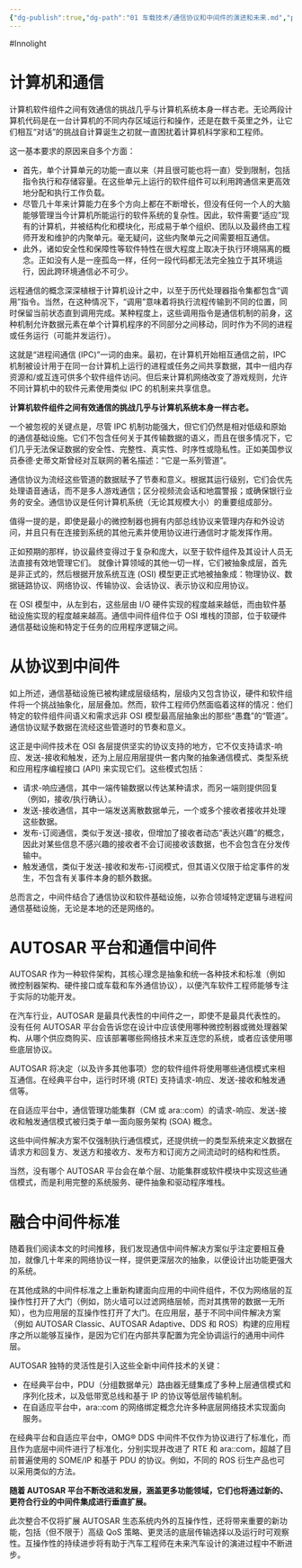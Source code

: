 ```yaml
---
{"dg-publish":true,"dg-path":"01 车载技术/通信协议和中间件的演进和未来.md","permalink":"/01 车载技术/通信协议和中间件的演进和未来/","created":"2025-07-22T15:02:22.000+08:00","updated":"2025-07-22T15:14:51.000+08:00"}
---
```


#Innolight

# 计算机和通信

计算机软件组件之间有效通信的挑战几乎与计算机系统本身一样古老。无论两段计算机代码是在一台计算机的不同内存区域运行和操作，还是在数千英里之外，让它们相互“对话”的挑战自计算诞生之初就一直困扰着计算机科学家和工程师。

这一基本要求的原因来自多个方面：

- 首先，单个计算单元的功能一直以来（并且很可能也将一直）受到限制，包括指令执行和存储容量。在这些单元上运行的软件组件可以利用跨通信来更高效地分配和执行工作负载。
- 尽管几十年来计算能力在多个方向上都在不断增长，但没有任何一个人的大脑能够管理当今计算机所能运行的软件系统的复杂性。因此，软件需要“适应”现有的计算机，并被结构化和模块化，形成易于单个组织、团队以及最终由工程师开发和维护的内聚单元。毫无疑问，这些内聚单元之间需要相互通信。
- 此外，诸如安全性和保障性等软件特性在很大程度上取决于执行环境隔离的概念。正如没有人是一座孤岛一样，任何一段代码都无法完全独立于其环境运行，因此跨环境通信必不可少。 
 
远程通信的概念深深植根于计算机设计之中，以至于历代处理器指令集都包含“调用”指令。当然，在这种情况下，“调用”意味着将执行流程传输到不同的位置，同时保留当前状态直到调用完成。某种程度上，这些调用指令是通信机制的前身，这种机制允许数据元素在单个计算机程序的不同部分之间移动，同时作为不同的进程或任务运行（可能并发运行）。

这就是“进程间通信 (IPC)”一词的由来。最初，在计算机开始相互通信之前，IPC 机制被设计用于在同一台计算机上运行的进程或任务之间共享数据，其中一组内存资源和/或互连可供多个软件组件访问。但后来计算机网络改变了游戏规则，允许不同计算机中的软件元素使用类似 IPC 的机制来共享信息。

**计算机软件组件之间有效通信的挑战几乎与计算机系统本身一样古老。**

一个被忽视的关键点是，尽管 IPC 机制功能强大，但它们仍然是相对低级和原始的通信基础设施。它们不包含任何关于其传输数据的语义，而且在很多情况下，它们几乎无法保证数据的安全性、完整性、真实性、时序性或隐私性。正如美国参议员泰德·史蒂文斯曾经对互联网的著名描述：“它是一系列管道”。

通信协议为流经这些管道的数据赋予了节奏和意义。根据其运行级别，它们会优先处理语音通话，而不是多人游戏通信；区分视频流会话和地震警报；或确保银行业务的安全。通信协议是任何计算机系统（无论其规模大小）的重要组成部分。

值得一提的是，即使是最小的微控制器也拥有内部总线协议来管理内存和外设访问，并且只有在连接到系统的其他元素并使用协议进行通信时才能发挥作用。

正如预期的那样，协议最终变得过于复杂和庞大，以至于软件组件及其设计人员无法直接有效地管理它们。 就像计算领域的其他一切一样，它们被抽象成层，首先是非正式的，然后根据开放系统互连 (OSI) 模型更正式地被抽象成：物理协议、数据链路协议、网络协议、传输协议、会话协议、表示协议和应用协议。

在 OSI 模型中，从左到右，这些层由 I/O 硬件实现的程度越来越低，而由软件基础设施实现的程度越来越高。通信中间件组件位于 OSI 堆栈的顶部，位于软硬件通信基础设施和特定于任务的应用程序逻辑之间。

# 从协议到中间件

如上所述，通信基础设施已被构建成层级结构，层级内又包含协议，硬件和软件组件将一个挑战抽象化，层层叠加。然而，软件工程师仍然面临着这样的情况：他们特定的软件组件间语义和需求远非 OSI 模型最高层抽象出的那些“愚蠢”的“管道”。通信协议赋予数据在流经这些管道时的节奏和意义。

这正是中间件技术在 OSI 各层提供坚实的协议支持的地方，它不仅支持请求-响应、发送-接收和触发，还为上层应用层提供一套内聚的抽象通信模式、类型系统和应用程序编程接口 (API) 来实现它们。这些模式包括：

- 请求-响应通信，其中一端传输数据以传达某种请求，而另一端则提供回复（例如，接收/执行确认）。
- 发送-接收通信，其中一端发送离散数据单元，一个或多个接收者接收并处理这些数据。
- 发布-订阅通信，类似于发送-接收，但增加了接收者动态“表达兴趣”的概念，因此对某些信息不感兴趣的接收者不会订阅接收该数据，也不会包含在分发传输中。
- 触发通信，类似于发送-接收和发布-订阅模式，但其语义仅限于给定事件的发生，不包含有关事件本身的额外数据。

总而言之，中间件结合了通信协议和软件基础设施，以弥合领域特定逻辑与进程间通信基础设施，无论是本地的还是网络的。

# AUTOSAR 平台和通信中间件

AUTOSAR 作为一种软件架构，其核心理念是抽象和统一各种技术和标准（例如微控制器架构、硬件接口或车载和车外通信协议），以便汽车软件工程师能够专注于实际的功能开发。

在汽车行业，AUTOSAR 是最具代表性的中间件之一，即使不是最具代表性的。没有任何 AUTOSAR 平台会告诉您在设计中应该使用哪种微控制器或微处理器架构、从哪个供应商购买、应该部署哪些网络技术来互连您的系统，或者应该使用哪些底层协议。

AUTOSAR 将决定（以及许多其他事项）您的软件组件将使用哪些通信模式来相互通信。在经典平台中，运行时环境 (RTE) 支持请求-响应、发送-接收和触发通信等。

在自适应平台中，通信管理功能集群（CM 或 ara::com）的请求-响应、发送-接收和触发通信模式被归类于单一面向服务架构 (SOA) 概念。

这些中间件解决方案不仅强制执行通信模式，还提供统一的类型系统来定义数据在请求方和回复方、发送方和接收方、发布方和订阅方之间流动时的结构和性质。

当然，没有哪个 AUTOSAR 平台会在单个层、功能集群或软件模块中实现这些通信模式，而是利用完整的系统服务、硬件抽象和驱动程序堆栈。

# 融合中间件标准

随着我们阅读本文的时间推移，我们发现通信中间件解决方案似乎注定要相互叠加，就像几十年来的网络协议一样，提供更深层次的抽象，以便设计出功能更强大的系统。

在其他成熟的中间件标准之上重新构建面向应用的中间件组件，不仅为网络层的互操作性打开了大门（例如，防火墙可以过滤网络层帧，而对其携带的数据一无所知），也为应用层的互操作性打开了大门。在应用层，基于不同中间件解决方案（例如 AUTOSAR Classic、AUTOSAR Adaptive、DDS 和 ROS）构建的应用程序之所以能够互操作，是因为它们在内部共享配置为完全协调运行的通用中间件层。

AUTOSAR 独特的灵活性是引入这些全新中间件技术的关键：

- 在经典平台中，PDU（分组数据单元）路由器无缝集成了多种上层通信模式和序列化技术，以及低带宽总线和基于 IP 的协议等低层传输机制。
- 在自适应平台中，ara::com 的网络绑定概念允许多种底层网络技术实现面向服务。

在经典平台和自适应平台中，OMG® DDS 中间件不仅作为协议进行了标准化，而且作为底层中间件进行了标准化，分别实现并改进了 RTE 和 ara::com，超越了目前普遍使用的 SOME/IP 和基于 PDU 的协议。例如，不同的 ROS 衍生产品也可以采用类似的方法。

**随着 AUTOSAR 平台不断改进和发展，涵盖更多功能领域，它们也将通过新的、更符合行业的中间件集成进行垂直扩展。**

此次整合不仅将扩展 AUTOSAR 生态系统内外的互操作性，还将带来重要的新功能，包括（但不限于）高级 QoS 策略、更灵活的底层传输选择以及运行时可观察性。互操作性的持续进步将有助于汽车工程师在未来汽车设计的演进过程中不断进步。
